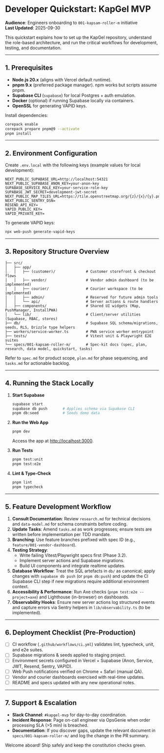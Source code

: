 # Developer Quickstart: KapGel MVP

**Audience**: Engineers onboarding to `001-kapsam-roller-m` initiative  \
**Last Updated**: 2025-09-30

This quickstart explains how to set up the KapGel repository, understand the role-based architecture, and run the critical workflows for development, testing, and documentation.

---

## 1. Prerequisites

- **Node.js 20.x** (aligns with Vercel default runtime).
- **pnpm 9.x** (preferred package manager). npm works but scripts assume pnpm.
- **Supabase CLI** (`supabase`) for local Postgres + auth emulation.
- **Docker** (optional) if running Supabase locally via containers.
- **OpenSSL** for generating VAPID keys.

Install dependencies:

```bash
corepack enable
corepack prepare pnpm@9 --activate
pnpm install
```

---

## 2. Environment Configuration

Create `.env.local` with the following keys (example values for local development):

```env
NEXT_PUBLIC_SUPABASE_URL=http://localhost:54321
NEXT_PUBLIC_SUPABASE_ANON_KEY=your-anon-key
SUPABASE_SERVICE_ROLE_KEY=your-service-role-key
SUPABASE_JWT_SECRET=development-jwt-secret
NEXT_PUBLIC_MAP_TILES_URL=https://tile.openstreetmap.org/{z}/{x}/{y}.png
NEXT_PUBLIC_SENTRY_DSN=
RESEND_API_KEY=
VAPID_PUBLIC_KEY=
VAPID_PRIVATE_KEY=
```

To generate VAPID keys:

```bash
npx web-push generate-vapid-keys
```

---

## 3. Repository Structure Overview

```
├── src/
│   ├── app/
│   │   ├── (customer)/              # Customer storefront & checkout flows
│   │   ├── vendor/                  # Vendor admin dashboard (to be implemented)
│   │   ├── courier/                 # Courier workspace (to be implemented)
│   │   ├── admin/                   # Reserved for future admin tools
│   │   └── api/                     # Server actions & route handlers
│   ├── components/                  # Shared UI widgets (Map, PushManager, InstallPWA)
│   └── lib/                         # Client/server utilities (Supabase, RBAC, stores)
├── db/                              # Supabase SQL schema/migrations, seeds, RLS, Drizzle type helpers
├── workers/service-worker.ts        # PWA service worker entrypoint
├── tests/                           # Vitest unit & Playwright E2E suites
└── specs/001-kapsam-roller-m/       # Spec-kit docs (spec, plan, research, data model, quickstart, tasks)
```

Refer to `spec.md` for product scope, `plan.md` for phase sequencing, and `tasks.md` for actionable backlog.

---

## 4. Running the Stack Locally

1. **Start Supabase**

   ```bash
   supabase start
   supabase db push       # Applies schema via Supabase CLI
   pnpm db:seed           # Seeds demo data
   ```

2. **Run the Web App**

   ```bash
   pnpm dev
   ```

   Access the app at [http://localhost:3000](http://localhost:3000).

3. **Run Tests**

   ```bash
   pnpm test:unit
   pnpm test:e2e
   ```

4. **Lint & Type-Check**

   ```bash
   pnpm lint
   pnpm typecheck
   ```

---

## 5. Feature Development Workflow

1. **Consult Documentation**: Review `research.md` for technical decisions and `data-model.md` for schema constraints before coding.
2. **Update Tasks**: Amend `tasks.md` as work progresses; ensure tests are written before implementation per TDD mandate.
3. **Branching**: Use feature branches prefixed with spec ID (e.g., `feature/001-vendor-dashboard`).
4. **Testing Strategy**:
   - Write failing Vitest/Playwright specs first (Phase 3.2).
   - Implement server actions and Supabase migrations.
   - Build UI components and integrate realtime updates.
5. **Database Workflow**: Treat the SQL artefacts in `db/` as canonical; apply changes with `supabase db push` (or `pnpm db:push`) and update the CI Supabase CLI step if new migrations require additional environment context.
6. **Accessibility & Performance**: Run Axe checks (`pnpm test:e2e --project=axe`) and Lighthouse (in-browser) on dashboards.
7. **Observability Hooks**: Ensure new server actions log structured events and capture errors via Sentry helpers in `lib/observability.ts` (to be implemented).

---

## 6. Deployment Checklist (Pre-Production)

- [ ] CI workflow (`.github/workflows/ci.yml`) validates lint, typecheck, unit, and e2e suites.
- [ ] Supabase migrations & seeds applied to staging project.
- [ ] Environment secrets configured in Vercel + Supabase (Anon, Service, JWT, Resend, Sentry, VAPID).
- [ ] Web Push notifications verified on Chrome + Safari (manual QA).
- [ ] Vendor and courier dashboards exercised with real-time updates.
- [ ] README and specs updated with any new operational notes.

---

## 7. Support & Escalation

- **Slack Channel**: `#kapgel-mvp` for day-to-day coordination.
- **Incident Response**: Page on-call engineer via OpsGenie when order processing SLA (>5 min) is breached.
- **Documentation**: If you discover gaps, update the relevant document in `specs/001-kapsam-roller-m/` and log the change in the PR summary.

Welcome aboard! Ship safely and keep the constitution checks green.
